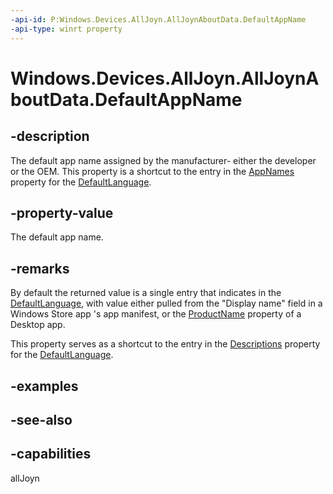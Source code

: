 ----api-id: P:Windows.Devices.AllJoyn.AllJoynAboutData.DefaultAppName
-api-type: winrt property
---<!-- Property syntaxpublic string DefaultAppName { get;  set; }--># Windows.Devices.AllJoyn.AllJoynAboutData.DefaultAppName## -descriptionThe default app name assigned by the manufacturer- either the developer or the OEM. This property is a shortcut to the entry in the [AppNames](alljoynaboutdata_appnames.md) property for the [DefaultLanguage](alljoynaboutdataview_defaultlanguage.md).## -property-valueThe default app name.## -remarksBy default the returned value is a single entry that indicates in the [DefaultLanguage](alljoynaboutdataview_defaultlanguage.md), with value either pulled from the "Display name" field in a Windows Store app 's app manifest, or the [ProductName](XREF:TODO:properties.props_System_Software_ProductName) property of a Desktop app.This property serves as a shortcut to the entry in the [Descriptions](alljoynaboutdata_descriptions.md) property for the [DefaultLanguage](alljoynaboutdataview_defaultlanguage.md).## -examples## -see-also## -capabilitiesallJoyn